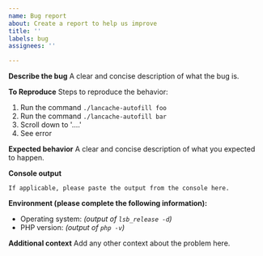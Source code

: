 ```yaml
---
name: Bug report
about: Create a report to help us improve
title: ''
labels: bug
assignees: ''

---
```


**Describe the bug**
A clear and concise description of what the bug is.

**To Reproduce**
Steps to reproduce the behavior:
1. Run the command `./lancache-autofill foo`
2. Run the command `./lancache-autofill bar`
3. Scroll down to '....'
4. See error

**Expected behavior**
A clear and concise description of what you expected to happen.

**Console output**
```
If applicable, please paste the output from the console here.
```

**Environment (please complete the following information):**
 - Operating system: _(output of `lsb_release -d`)_
 - PHP version: _(output of `php -v`)_

**Additional context**
Add any other context about the problem here.
